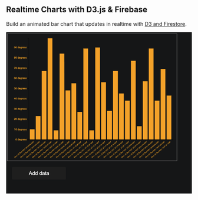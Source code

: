 ## Realtime Charts with D3.js & Firebase

Build an animated bar chart that updates in realtime with [D3 and Firestore](https://fireship.io/lessons/realtime-charts-d3-firebase).

![Preview](preview.png)
